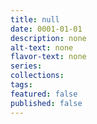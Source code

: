 ```yaml
---
title: null
date: 0001-01-01
description: none
alt-text: none
flavor-text: none
series: 
collections:
tags:
featured: false
published: false
---
```

